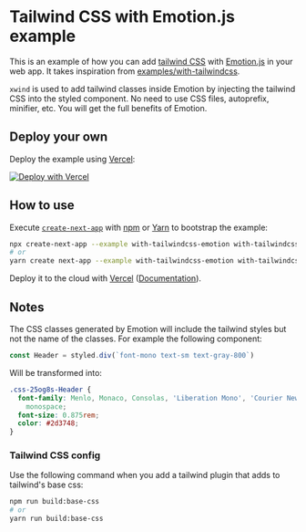 # Tailwind CSS with Emotion.js example

This is an example of how you can add [tailwind CSS](https://tailwindcss.com/) with [Emotion.js](https://emotion.sh/docs/introduction) in your web app. It takes inspiration from [examples/with-tailwindcss](https://github.com/vercel/next.js/blob/canary/examples/with-tailwindcss/README.md).

`xwind` is used to add tailwind classes inside Emotion by injecting the tailwind CSS into the styled component. No need to use CSS files, autoprefix, minifier, etc. You will get the full benefits of Emotion.

## Deploy your own

Deploy the example using [Vercel](https://vercel.com):

[![Deploy with Vercel](https://vercel.com/button)](https://vercel.com/import/project?template=https://github.com/vercel/next.js/tree/canary/examples/with-tailwindcss-emotion)

## How to use

Execute [`create-next-app`](https://github.com/vercel/next.js/tree/canary/packages/create-next-app) with [npm](https://docs.npmjs.com/cli/init) or [Yarn](https://yarnpkg.com/lang/en/docs/cli/create/) to bootstrap the example:

```bash
npx create-next-app --example with-tailwindcss-emotion with-tailwindcss-emotion-app
# or
yarn create next-app --example with-tailwindcss-emotion with-tailwindcss-emotion-app
```

Deploy it to the cloud with [Vercel](https://vercel.com/import?filter=next.js&utm_source=github&utm_medium=readme&utm_campaign=next-example) ([Documentation](https://nextjs.org/docs/deployment)).

## Notes

The CSS classes generated by Emotion will include the tailwind styles but not the name of the classes. For example the following component:

```jsx
const Header = styled.div(`font-mono text-sm text-gray-800`)
```

Will be transformed into:

```css
.css-25og8s-Header {
  font-family: Menlo, Monaco, Consolas, 'Liberation Mono', 'Courier New',
    monospace;
  font-size: 0.875rem;
  color: #2d3748;
}
```

### Tailwind CSS config

Use the following command when you add a tailwind plugin that adds to tailwind's base css:

```bash
npm run build:base-css
# or
yarn run build:base-css
```
